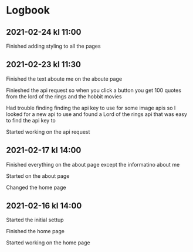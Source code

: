 # Logbook

## 2021-02-24 kl 11:00

Finished adding styling to all the pages

## 2021-02-23 kl 11:30

Finished the text aboute me on the aboute page

Finieshed the api request so when you click a button you get 100 quotes from the lord of the rings and the hobbit movies

Had trouble finding finding the api key to use for some image apis so I looked for a new api to use and found a Lord of the rings api that was easy to find the api key to

Started working on the api request

## 2021-02-17 kl 14:00

Finished everything on the about page except the informatino about me

Started on the about page

Changed the home page

## 2021-02-16 kl 14:00

Started the initial settup

Finished the home page

Started working on the home page
